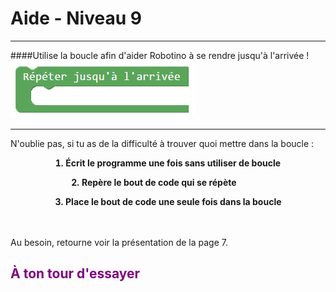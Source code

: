 # Aide - Niveau 9

---

####Utilise la boucle afin d'aider Robotino à se rendre jusqu'à l'arrivée !
![Avancer][Forward]

---

N'oublie pas, si tu as de la difficulté à trouver quoi mettre dans la boucle :
<ol>
    <li style="margin-right: 5%;list-style-position: inside;text-align: center;font-weight: bold">Écrit le programme une fois sans utiliser de boucle</p></li>
    <li style="margin-right: 14.35%;list-style-position: inside;text-align: center;font-weight: bold">Repère le bout de code qui se répète</p></li>
    <li style="margin-right: 4.75%;list-style-position: inside;text-align: center;font-weight: bold">Place le bout de code une seule fois dans la boucle</p></li>
</ol>
<br><br>
Au besoin, retourne voir la présentation de la page 7.

## <span style="color: #800080">À ton tour d'essayer</span>
[Forward]: img/bloc_jusqua_fin.png